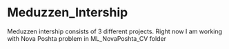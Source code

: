 # Meduzzen_Intership
Meduzzen intership consists of 3 different projects. Right now I am working with Nova Poshta problem in ML_NovaPoshta_CV folder
